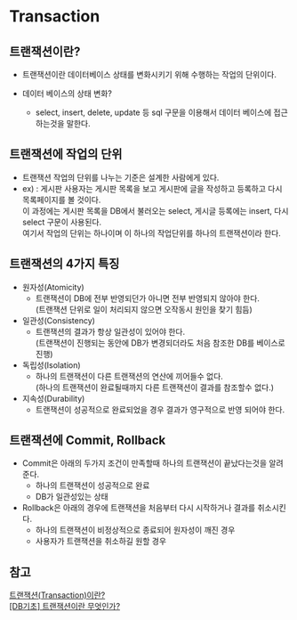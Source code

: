 Transaction
===========

트랜잭션이란?
-------------

* 트랜잭션이란 데이터베이스 상태를 변화시키기 위해 수행하는 작업의 단위이다.              

* 데이터 베이스의 상태 변화?     
	* select, insert, delete, update 등 sql 구문을 이용해서 데이터 베이스에 접근하는것을 말한다.    
		
트랜잭션에 작업의 단위
-------------------------

* 트랜잭션 작업의 단위를 나누는 기준은 설계한 사람에게 있다.        
* ex) : 게시판 사용자는 게시판 목록을 보고 게시판에 글을 작성하고 등록하고 다시 목록페이지를 볼 것이다.   
이 과정에는 게시판 목록을 DB에서 불러오는 select, 게시글 등록에는 insert, 다시 select 구문이 사용된다.    
여기서 작업의 단위는 하나이며 이 하나의 작업단위를 하나의 트랜잭션이라 한다.   

트랜잭션의 4가지 특징
-----------------

* 원자성(Atomicity)          
	* 트랜잭션이 DB에 전부 반영되던가 아니면 전부 반영되지 않아야 한다.      
	(트랜잭션 단위로 일이 처리되지 않으면 오작동시 원인을 찾기 힘듬)        
* 일관성(Consistency)     
	* 트랜잭션의 결과가 항상 일관성이 있어야 한다.               
	(트랜잭션이 진행되는 동안에 DB가 변경되더라도 처음 참조한 DB를 베이스로 진행)     
* 독립성(Isolation)        
	* 하나의 트랜잭션이 다른 트랜잭션의 연산에 끼어들수 없다.        
	(하나의 트랜잭션이 완료될때까지 다른 트랜잭션이 결과를 참조할수 없다.)     
* 지속성(Durability)        
	* 트랜잭션이 성공적으로 완료되었을 경우 결과가 영구적으로 반영 되어야 한다.         

				
트랜잭션에 Commit, Rollback
------------------------
* Commit은 아래의 두가지 조건이 만족할때 하나의 트랜잭션이 끝났다는것을 알려준다.    
	* 하나의 트랜잭션이 성공적으로 완료    
	* DB가 일관성있는 상태    
* Rollback은 아래의 경우에 트랜잭션을 처음부터 다시 시작하거나 결과를 취소시킨다.    
	* 하나의 트랜잭션이 비정상적으로 종료되어 원자성이 깨진 경우
	* 사용자가 트랜잭션을 취소하길 원할 경우
		
참고
----------
[트랜잭션(Transaction)이란?](https://mommoo.tistory.com/62)      
[[DB기초] 트랜잭션이란 무엇인가?](https://coding-factory.tistory.com/226)
